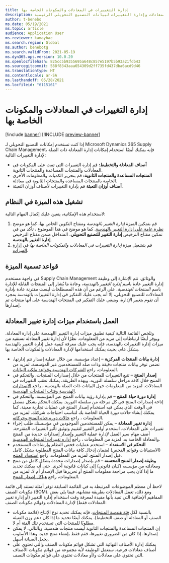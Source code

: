 ```yaml
---
title: إدارة التغييرات في المعادلات والمكونات الخاصة بها
description: يوضح هذا الموضوع كيفية إدارة المعادلات وإدارة التغييرات لبيانات التصنيع التحويلي الرئيسية.
author: t-benebo
ms.date: 05/19/2021
ms.topic: article
audience: Application User
ms.reviewer: kamaybac
ms.search.region: Global
ms.author: benebotg
ms.search.validFrom: 2021-05-19
ms.dyn365.ops.version: 10.0.20
ms.openlocfilehash: 825cc5b9355695a648c857e5197b5b93a21fdb43
ms.sourcegitcommit: 588f8343aaa654309d2ff735fd437dba6acd9d46
ms.translationtype: HT
ms.contentlocale: ar-SA
ms.lasthandoff: 05/28/2021
ms.locfileid: "6115161"
---
```

# <a name="manage-changes-in-formulas-and-their-ingredients"></a>إدارة التغييرات في المعادلات والمكونات الخاصة بها

[!include [banner](../includes/banner.md)]
[!INCLUDE [preview-banner](../includes/preview-banner.md)]

إذا كنت تستخدم إمكانات التصنيع التحويلي لـ Microsoft Dynamics 365 Supply Chain Management، فإنه يمكنك أيضًا استخدام إمكانات إدارة المعادلة ذات الصلة لإدارة التغييرات التالية:

- **أصناف المعادلة والتخطيط:** قم إدارة التغييرات التي تمت على المكونات في المعادلات والمنتجات المساعدة والمنتجات الثانوية.
- **المنتجات المساعدة والمنتجات الثانوية:** قم بتحرير الكميات والمعلومات الأخرى الخاصة بالمنتجات المساعدة والمنتجات الثانوية في معادلة.
- **أصناف أوزان التعبئة** قم بإدارة التغييرات لأصناف أوزان التعبئة.

## <a name="turn-on-this-feature-in-your-system"></a>تشغيل هذه الميزة في النظام

لاستخدام هذه الإمكانية، يتعين عليك إكمال المهام التالية:

1. قم بتمكين الميزة *إدارة التغيير بالهندسة* ومفتاح التكوين الخاص بها، كما هو موضح في [‎نظرة عامة على إدارة التغيير بالهندسة](product-engineering-overview.md). كما هو موضح في هذا الموضوع ، تأكد من تمكين مفتاح الترخيص **إدارة التغيير للتصنيع التحويلي**، المتداخل ضمن مفتاح الترخيص **إدارة التغيير بالهندسة**.
1. قم بتشغيل ميزة *إدارة التغييرات في المعادلات والمكونات الخاصة بها* في [إدارة الميزات](../../fin-ops-core/fin-ops/get-started/feature-management/feature-management-overview.md).

## <a name="feature-naming-conventions"></a>قواعد تسمية الميزة

في واجهة مستخدم Supply Chain Management والوثائق، تتم الإشارة إلى وظيفة إدارة التغيير عادة باسم *إدارة التغيير بالهندسة*، وعادة ما يُشار إلى المنتجات القابلة للإدارة باسم *المنتجات الهندسية*. على الرغم من أن هذه المصطلحات ليست مقترنة عادة بإدارة المعادلات للتصنيع التحويلي، إلا أنه يجب عليك التفكير في إدارة التغييرات بالهندسة بمجرد أن تقوم بتغيير الإدارة، وينبغي عليك التفكير في المنتجات الهندسية على أنها منتجات تم إصدارها.

## <a name="work-with-formula-change-management-features"></a>العمل باستخدام ميزات إدارة تغيير المعادلة

وتلخص القائمة التالية كيفية تطبيق ميزات إدارة التغيير االهندسة على إدارة المعادلة. ويوفر أيضًا ارتباطات إلى مزيد من المعلومات. نظرًا لأن إدارة تغيير المعادلة تستفيد من ميزات إدارة التغييرات بالهندسة، فإنه يجب عليك معرفة كيفية عمل إدارة التغيير بالهندسة بشكل عام، بحيث يمكنك استخدامها لإدارة المعادلات والمكونات الخاصة بها.

- **إدارة بيانات المنتجات المركزية** – إعداد مؤسسة، من خلال عملية إصدار تتم إدارتها، تضمن توفر بيانات منتجات دقيقة وذات صله للمستخدمين عبر المؤسسة. لمزيد من المعلومات، راجع [الشركات الهندسية وقواعد ملكيه البيانات](engineering-org-data-ownership-rules.md).
- **إصدار المنتج** – تتبع التغييرات للمنتجات من خلال إصدارات المنتجات، والتحكم في المنتج خلال كافة مراحل سلسلة التوريد. وبهذه الطريقة، يمكنك تعقب التغييرات في المعادلات. لمزيد من المعلومات حول البيانات ذات الصلة بالهندسة ، راجع [الإصدارات الهندسية وفئات المنتجات الهندسية](engineering-versions-product-category.md).
- **إدارة دورة حياة المنتج** – قم بإدارة رؤية بيانات المنتج عبر المؤسسة، والتحكم في إتاحة إصدارات المنتج في كل مرحلة من سلسلة التوريد. يمكنك التحكم بشكل مفصل في الوقت الذي يمكن فيه استخدام إصدار المنتج في عمليات تجارية معينة، كما يمكنك إنشاء حالات دورة الحياة الخاصة بك لتناسب احتياجات شركتك. لمزيد من المعلومات ، راجع [حالات دوره حياه المنتج وحركاته](product-lifecycle-state-transactions.md).
- **إدارة تغيير المعادلة** – يمكن للمستخدمين الموجودين في مؤسستك طلب إجراء تغييرات على المعادلات. استخدم أوامر التغيير لتقييم وتوثيق تأثير التغييرات المقترحة. أضف مهام سير العمل لإدارة عملية التغيير وإصدار إصدارات جديدة من المنتج والمعادلة الخاصة به. لمزيد من المعلومات ، راجع [أداره تغييرات المنتجات الهندسية](engineering-change-management.md).
- **التحكم في الاستعداد** – استخدم عمليات فحص النظام وإرشادات المستخدم (الاستبيانات وقوائم الفحص) لضمان إدخال كافة بيانات المنتج المطلوبة بشكل كامل قبل إصدار المنتج. لمزيد من المعلومات، راجع [استعداد المنتج](product-readiness.md).
- **وظيفة إصدار المنتج المحسنة** – قم بإصدار إصدارات محددة بشكل كامل من منتج ومعادلته من مؤسسه (كيان قانوني) إلى كيانات قانونية أخرى. حتى أنه يمكنك تحديد ما إذا كان يجب مراجعة معلومات المنتج أو تحريرها قبل الإصدار أم لا. لمزيد من المعلومات، راجع [هياكل إصدار المنتج](release-product-structure.md).

لاحظ أن معظم الموضوعات المرتبطة به في القائمة السابقة توفر أمثلة تستند إلى قائمة مكونات الصنف (BOM). ومع ذلك، تعمل المعادلات بطريقة مشابهة. فيما يلي بعض المفاهيم الإضافية التي تفيد بأنها مفيدة لمعرفة وقت استخدام إدارة التغيير (أو إدارة تغيير المعادلات فقط) لإدارة المعادلات وقوائم مكونات الصنف:

- بالنسبة لكل [فئة هندسة المنتجات](engineering-versions-product-category.md)، فإنه يمكنك تحديد نوع الإنتاج (قائمة مكونات الصنف أو المعادلة أو صنف التخطيط). يمكنك أيضًا تحديد ما إذا كان دعم وزن التعبئة مطلوبًا للمنتجات التي تستخدم تلك الفئة أم لا.
- إن المنتجات المساعدة والمنتجات الثانوية ليست منتجات هندسية. وبالتالي، لا يمكن إصدارها. إذا كان من الضروري تغييرها، فقم فقط بإنشاء منتج جديد. وهذا الأسلوب يجعل الصيانة أسهل.
- يمكنك إدارة الأصناف النهائية التي تشكل قوائم مكونات الصنف والتي تحتوي على أصناف معادلات فرعية. ستعمل الوظيفة لأية مجموعة من قوائم مكونات الأصناف التي تحتوي على معادلات و/أو معادلات تحتوي على قوائم مكونات النصف.
